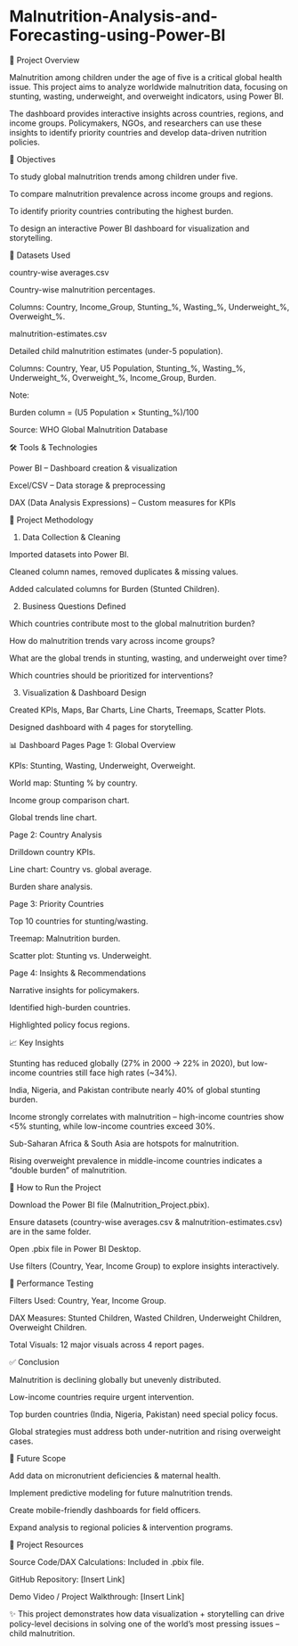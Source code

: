 # Malnutrition-Analysis-and-Forecasting-using-Power-BI
📌 Project Overview

Malnutrition among children under the age of five is a critical global health issue. This project aims to analyze worldwide malnutrition data, focusing on stunting, wasting, underweight, and overweight indicators, using Power BI.

The dashboard provides interactive insights across countries, regions, and income groups. Policymakers, NGOs, and researchers can use these insights to identify priority countries and develop data-driven nutrition policies.

🎯 Objectives

To study global malnutrition trends among children under five.

To compare malnutrition prevalence across income groups and regions.

To identify priority countries contributing the highest burden.

To design an interactive Power BI dashboard for visualization and storytelling.

📂 Datasets Used

country-wise averages.csv

Country-wise malnutrition percentages.

Columns: Country, Income_Group, Stunting_%, Wasting_%, Underweight_%, Overweight_%.

malnutrition-estimates.csv

Detailed child malnutrition estimates (under-5 population).

Columns: Country, Year, U5 Population, Stunting_%, Wasting_%, Underweight_%, Overweight_%, Income_Group, Burden.

Note:

Burden column = (U5 Population × Stunting_%)/100

Source: WHO Global Malnutrition Database

🛠️ Tools & Technologies

Power BI – Dashboard creation & visualization

Excel/CSV – Data storage & preprocessing

DAX (Data Analysis Expressions) – Custom measures for KPIs

🔎 Project Methodology
1. Data Collection & Cleaning

Imported datasets into Power BI.

Cleaned column names, removed duplicates & missing values.

Added calculated columns for Burden (Stunted Children).

2. Business Questions Defined

Which countries contribute most to the global malnutrition burden?

How do malnutrition trends vary across income groups?

What are the global trends in stunting, wasting, and underweight over time?

Which countries should be prioritized for interventions?

3. Visualization & Dashboard Design

Created KPIs, Maps, Bar Charts, Line Charts, Treemaps, Scatter Plots.

Designed dashboard with 4 pages for storytelling.

📊 Dashboard Pages
Page 1: Global Overview

KPIs: Stunting, Wasting, Underweight, Overweight.

World map: Stunting % by country.

Income group comparison chart.

Global trends line chart.

Page 2: Country Analysis

Drilldown country KPIs.

Line chart: Country vs. global average.

Burden share analysis.

Page 3: Priority Countries

Top 10 countries for stunting/wasting.

Treemap: Malnutrition burden.

Scatter plot: Stunting vs. Underweight.

Page 4: Insights & Recommendations

Narrative insights for policymakers.

Identified high-burden countries.

Highlighted policy focus regions.

📈 Key Insights

Stunting has reduced globally (27% in 2000 → 22% in 2020), but low-income countries still face high rates (~34%).

India, Nigeria, and Pakistan contribute nearly 40% of global stunting burden.

Income strongly correlates with malnutrition – high-income countries show <5% stunting, while low-income countries exceed 30%.

Sub-Saharan Africa & South Asia are hotspots for malnutrition.

Rising overweight prevalence in middle-income countries indicates a “double burden” of malnutrition.

🚀 How to Run the Project

Download the Power BI file (Malnutrition_Project.pbix).

Ensure datasets (country-wise averages.csv & malnutrition-estimates.csv) are in the same folder.

Open .pbix file in Power BI Desktop.

Use filters (Country, Year, Income Group) to explore insights interactively.

📌 Performance Testing

Filters Used: Country, Year, Income Group.

DAX Measures: Stunted Children, Wasted Children, Underweight Children, Overweight Children.

Total Visuals: 12 major visuals across 4 report pages.

✅ Conclusion

Malnutrition is declining globally but unevenly distributed.

Low-income countries require urgent intervention.

Top burden countries (India, Nigeria, Pakistan) need special policy focus.

Global strategies must address both under-nutrition and rising overweight cases.

🔮 Future Scope

Add data on micronutrient deficiencies & maternal health.

Implement predictive modeling for future malnutrition trends.

Create mobile-friendly dashboards for field officers.

Expand analysis to regional policies & intervention programs.

📎 Project Resources

Source Code/DAX Calculations: Included in .pbix file.

GitHub Repository: [Insert Link]

Demo Video / Project Walkthrough: [Insert Link]

✨ This project demonstrates how data visualization + storytelling can drive policy-level decisions in solving one of the world’s most pressing issues – child malnutrition.
